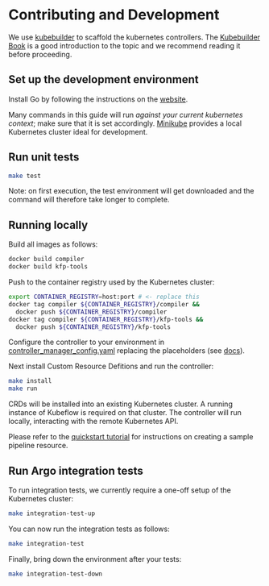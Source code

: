 # Contributing and Development

We use [kubebuilder](https://github.com/kubernetes-sigs/kubebuilder) to scaffold the kubernetes controllers.
The [Kubebuilder Book](https://book.kubebuilder.io/) is a good introduction to the topic and we recommend reading it before proceeding.

## Set up the development environment

Install Go by following the instructions on the [website](https://golang.org/doc/install).

Many commands in this guide will run *against your current kubernetes context*; make sure that it is set accordingly. [Minikube](https://minikube.sigs.k8s.io/docs/start/) provides a local Kubernetes cluster ideal for development.

## Run unit tests

```sh
make test
```

Note: on first execution, the test environment will get downloaded and the command will therefore take longer to complete.

## Running locally

Build all images as follows:

```sh
docker build compiler
docker build kfp-tools
```

Push to the container registry used by the Kubernetes cluster:

```sh
export CONTAINER_REGISTRY=host:port # <- replace this
docker tag compiler ${CONTAINER_REGISTRY}/compiler &&
  docker push ${CONTAINER_REGISTRY}/compiler
docker tag compiler ${CONTAINER_REGISTRY}/kfp-tools &&
  docker push ${CONTAINER_REGISTRY}/kfp-tools
```

Configure the controller to your environment in [controller_manager_config.yaml](../../config/manager/controller_manager_config.yaml) replacing the placeholders (see [docs](../README.md#configuration)).

Next install Custom Resource Defitions and run the controller:

```sh
make install
make run
```

CRDs will be installed into an existing Kubernetes cluster. A running instance of Kubeflow is required on that cluster. The controller will run locally, interacting with the remote Kubernetes API.

Please refer to the [quickstart tutorial](../quickstart) for instructions on creating a sample pipeline resource.

## Run Argo integration tests

To run integration tests, we currently require a one-off setup of the Kubernetes cluster:

```sh
make integration-test-up
```

You can now run the integration tests as follows:
```sh
make integration-test
```

Finally, bring down the environment after your tests:

```sh
make integration-test-down
```